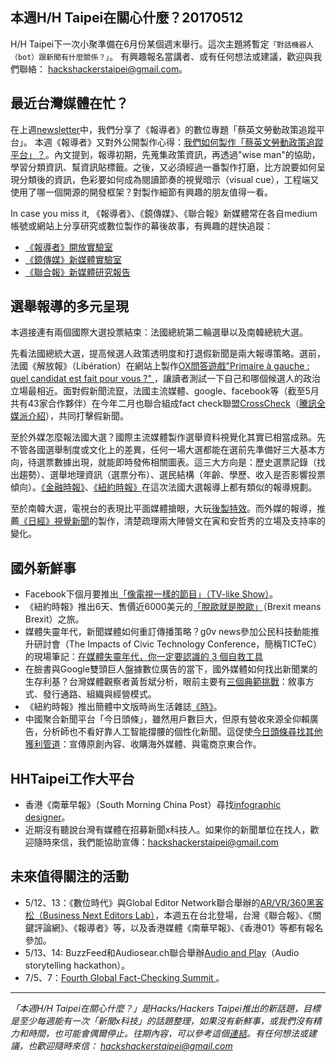 ## 本週H/H Taipei在關心什麼？20170512

H/H Taipei下一次小聚準備在6月份某個週末舉行。這次主題將暫定`「對話機器人（bot）跟新聞有什麼關係？」`。
有興趣報名當講者、或有任何想法或建議，歡迎與我們聯絡： <hackshackerstaipei@gmail.com>。


## 最近台灣媒體在忙？

在上週[newsletter](https://github.com/hackshackerstaipei/newsletter/blob/master/20170501.md)中，我們分享了《報導者》的數位專題「蔡英文勞動政策追蹤平台」。
本週《報導者》又對外公開製作心得：[我們如何製作「蔡英文勞動政策追蹤平台」？](https://medium.com/twreporter/%E6%88%91%E5%80%91%E5%A6%82%E4%BD%95%E8%A3%BD%E4%BD%9C-%E8%94%A1%E8%8B%B1%E6%96%87%E5%8B%9E%E5%8B%95%E6%94%BF%E7%AD%96%E8%BF%BD%E8%B9%A4%E5%B9%B3%E5%8F%B0-643a4d3dab01)。內文提到，報導初期，先蒐集政策資訊，再透過"wise man"的協助，學習分類資訊、幫資訊貼標籤。之後，又必須經過一番製作打磨，比方說要如何呈現分類後的資訊，色彩要如何成為閱讀節奏的視覺暗示（visual cue），工程端又使用了哪一個開源的開發框架？對製作細節有興趣的朋友值得一看。

In case you miss it, 《報導者》、《鏡傳媒》、《聯合報》新媒體常在各自medium帳號或網站上分享研究或數位製作的幕後故事，有興趣的趕快追蹤： 
- [《報導者》開放實驗室](https://medium.com/twreporter/)
- [《鏡傳媒》新媒體實驗室](https://medium.com/mirrormedia)
- [《聯合報》新媒體研究報告](https://udn.com/upf/newmedia/2017_data/20170508_marketing/index.html)


## 選舉報導的多元呈現

本週接連有兩個國際大選投票結束：法國總統第二輪選舉以及南韓總統大選。

先看法國總統大選，提高候選人政策透明度和打退假新聞是兩大報導策略。選前，法國《解放報》（Libération）在網站上製作[OX問答遊戲"Primaire à gauche : quel candidat est fait pour vous ?"
](http://www.liberation.fr/apps/2017/01/quel-candidat-primaire-gauche/)，讓讀者測試一下自己和哪個候選人的政治立場最相近。面對假新聞流竄，法國主流媒體、google、facebook等（截至5月共有43家合作夥伴）在今年二月也聯合組成fact check聯盟[CrossCheck](https://crosscheck.firstdraftnews.com/france-en/)（[騰訊全媒派介紹](http://mp.weixin.qq.com/s?__biz=MzA3MzQ1MzQzNA==&mid=2656922958&idx=2&sn=d5d77d6f142d259da02e09bd505db2d5&chksm=84a7175bb3d09e4d0c876de116cf6c4c7d829c74dbae4191f5c3ce430d27d55646c57baf8c9e&mpshare=1&scene=1&srcid=0512qkAMH9yhs8xDGGyom2tg#rd)），共同打擊假新聞。

至於外媒怎麼報法國大選？國際主流媒體製作選舉資料視覺化其實已相當成熟。先不管各國選舉制度或文化上的差異，任何一場大選都能在選前先準備好三大基本方向，待選票數據出現，就能即時發佈相關圖表。這三大方向是：歷史選票記錄（找出趨勢）、選舉地理資訊（選票分布）、選民結構（年齡、學歷、收入是否影響投票傾向）。[《金融時報》](https://www.ft.com/content/62d782d6-31a7-11e7-9555-23ef563ecf9a)、[《紐約時報》](https://www.nytimes.com/interactive/2017/05/07/world/europe/france-election-results-maps.html)在這次法國大選報導上都有類似的報導規劃。

至於南韓大選，電視台的表現比平面媒體搶眼，大玩[後製特效](http://buff.ly/2pZS3yZ)。而外媒的報導，推薦[《日經》視覺新聞](https://vdata.nikkei.com/newsgraphics/president2017-korea/)的製作，清楚疏理兩大陣營文在寅和安哲秀的立場及支持率的變化。

## 國外新鮮事

- Facebook下個月要推出[「像電視一樣的節目」（TV-like Show）](http://www.businessinsider.sg/facebook-premium-tv-shows-launch-date-and-details-revealed-2017-5/?r=US&IR=T#CUwbq2rH2qY1KXUX.97)。
- 《紐約時報》推出6天、售價近6000美元的[「脫歐就是脫歐」](https://www.theguardian.com/politics/2017/may/09/new-york-times-offers-brexit-means-brexit-guided-tour-of-london)（Brexit means Brexit）之旅。
- 媒體失靈年代，新聞媒體如何重訂傳播策略？g0v news參加公民科技動能推升研討會（The Impacts of Civic Technology Conference，簡稱TICTeC）的現場筆記：[在媒體失靈年代，你一定要認識的 3 個自救工具](https://g0v.news/2017-tictec-%E7%8F%BE%E5%A0%B4%E5%A0%B1%E5%B0%8E1-%E5%9C%A8%E5%AA%92%E9%AB%94%E5%A4%B1%E9%9D%88%E5%B9%B4%E4%BB%A3-%E4%BD%A0%E4%B8%80%E5%AE%9A%E8%A6%81%E8%AA%8D%E8%AD%98%E7%9A%84-3-%E5%80%8B%E8%87%AA%E6%95%91%E5%B7%A5%E5%85%B7-e6507509205b)
- 在臉書與Google雙頭巨人盤據數位廣告的當下，國外媒體如何找出新聞業的生存利基？台灣媒體觀察者黃哲斌分析，眼前主要有[三個典範挑戰](https://medium.com/@Puppydad/%E5%A6%82%E4%BD%95%E9%87%8D%E6%96%B0%E7%99%BC%E6%98%8E%E5%AA%92%E9%AB%94-%E4%B8%89%E5%80%8B%E5%85%B8%E7%AF%84%E6%8C%91%E6%88%B0-f295bcbe3e36)：敘事方式、發行通路、組織與經營模式。
- 《紐約時報》推出簡體中文版時尚生活雜誌[《時》](https://twitter.com/HirokoTabuchi/status/862716384807178240)。
- 中國聚合新聞平台「今日頭條」，雖然用戶數巨大，但原有營收來源全仰賴廣告，分析師也不看好靠人工智能撐腰的個性化新聞。這促使[今日頭條尋找其他獲利管道](http://big5.ftchinese.com/story/001072550)：宣傳原創內容、收購海外媒體、與電商京東合作。

## HHTaipei工作大平台 

- 香港《南華早報》（South Morning China Post）尋找[infographic designer](http://www.cpjobs.com/hk/job/infographic-designer-ref-cjy-ed-id-1729860)。
- 近期沒有聽說台灣有媒體在招募新聞x科技人。如果你的新聞單位在找人，歡迎隨時來信，我們能協助宣傳：<hackshackerstaipei@gmail.com>

## 未來值得關注的活動

- 5/12、13：《數位時代》與Global Editor Network聯合舉辦的[AR/VR/360黑客松（Business Next Editors Lab）](https://www.globaleditorsnetwork.org/programmes/editors-lab/business-next-editors-lab/)，本週五在台北登場，台灣《聯合報》、《關鍵評論網》、《報導者》等，以及香港媒體《南華早報》、《香港01》等都有報名參加。
- 5/13、14: BuzzFeed和Audiosear.ch聯合舉辦[Audio and Play](http://comeandplay.org/)（Audio storytelling hackathon）。
- 7/5、7：[Fourth Global Fact-Checking Summit ](http://about.poynter.org/node/102080)。

---
*「本週H/H Taipei在關心什麼？」是Hacks/Hackers Taipei推出的新話題，目標是至少每週能有一次「新聞x科技」的話題整理，如果沒有新鮮事，或我們沒有精力和時間，也可能會偶爾停止。往期內容，可以參考這個[連結](https://github.com/hackshackerstaipei/newsletter)。有任何想法或建議，也歡迎隨時來信： <hackshackerstaipei@gmail.com>*
